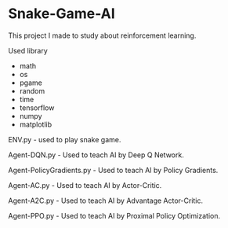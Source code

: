 # Snake-Game-AI
This project I made to study about reinforcement learning.


Used library
- math
- os
- pgame
- random
- time
- tensorflow
- numpy
- matplotlib


ENV.py - used to play snake game.

Agent-DQN.py - Used to teach AI by Deep Q Network.

Agent-PolicyGradients.py - Used to teach AI by Policy Gradients.

Agent-AC.py - Used to teach AI by Actor-Critic.

Agent-A2C.py - Used to teach AI by Advantage Actor-Critic.

Agent-PPO.py - Used to teach AI by Proximal Policy Optimization.
